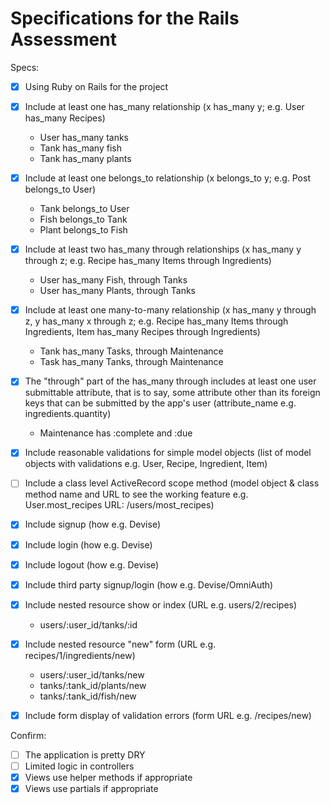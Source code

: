 # Specifications for the Rails Assessment

Specs:
- [x] Using Ruby on Rails for the project
- [x] Include at least one has_many relationship (x has_many y; e.g. User has_many Recipes)

    - User has_many tanks
    - Tank has_many fish
    - Tank has_many plants
      
- [x] Include at least one belongs_to relationship (x belongs_to y; e.g. Post belongs_to User)

    - Tank belongs_to User
    - Fish belongs_to Tank
    - Plant belongs_to Fish
    
- [x] Include at least two has_many through relationships (x has_many y through z; e.g. Recipe has_many Items through Ingredients)

    - User has_many Fish, through Tanks
    - User has_many Plants, through Tanks
    
- [x] Include at least one many-to-many relationship (x has_many y through z, y has_many x through z; e.g. Recipe has_many Items through Ingredients, Item has_many Recipes through Ingredients)

    - Tank has_many Tasks, through Maintenance
    - Task has_many Tanks, through Maintenance
    
- [x] The "through" part of the has_many through includes at least one user submittable attribute, that is to say, some attribute other than its foreign keys that can be submitted by the app's user (attribute_name e.g. ingredients.quantity)

    - Maintenance has :complete and :due
    
- [x] Include reasonable validations for simple model objects (list of model objects with validations e.g. User, Recipe, Ingredient, Item)
- [ ] Include a class level ActiveRecord scope method (model object & class method name and URL to see the working feature e.g. User.most_recipes URL: /users/most_recipes)
- [x] Include signup (how e.g. Devise)
- [x] Include login (how e.g. Devise)
- [x] Include logout (how e.g. Devise)
- [x] Include third party signup/login (how e.g. Devise/OmniAuth)
- [x] Include nested resource show or index (URL e.g. users/2/recipes)

    - users/:user_id/tanks/:id
    
- [x] Include nested resource "new" form (URL e.g. recipes/1/ingredients/new)

    - users/:user_id/tanks/new
    - tanks/:tank_id/plants/new
    - tanks/:tank_id/fish/new
    
- [x] Include form display of validation errors (form URL e.g. /recipes/new)

Confirm:
- [ ] The application is pretty DRY
- [ ] Limited logic in controllers
- [x] Views use helper methods if appropriate
- [x] Views use partials if appropriate